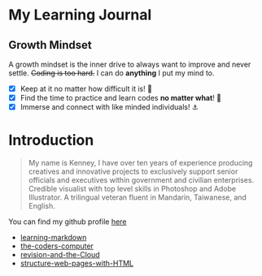 # My Learning Journal
>
## Growth Mindset

A growth mindset is the inner drive to always want to improve and never settle. ~~Coding is too hard.~~ I can do **anything** I put my mind to.

- [x] Keep at it no matter how difficult it is! 📝
- [x] Find the time to practice and learn codes **no matter what**! 🥊
- [x] Immerse and connect with like minded individuals! ⚓

# Introduction

>My name is Kenney, I have over ten years of experience producing creatives and innovative projects to exclusively support senior officials and executives within government and civilian enterprises. Credible visualist with top level skills in Photoshop and Adobe Illustrator. A trilingual veteran fluent in Mandarin, Taiwanese, and English.

You can find my github profile [here](https://github.com/kenney-yang)

- [learning-markdown](https://kenney-yang.github.io/reading-notes/learning-markdown) 
- [the-coders-computer](https://kenney-yang.github.io/reading-notes/the-coders-computer) 
- [revision-and-the-Cloud](https://kenney-yang.github.io/reading-notes/revisions-and-the-Cloud)
- [structure-web-pages-with-HTML](https://kenney-yang.github.io/reading-notes/structure-web-pages-with-HTML)

